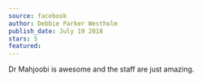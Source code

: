 ```yaml
---
source: facebook
author: Debbie Parker Westholm
publish_date: July 19 2018
stars: 5
featured: 
---
```

Dr Mahjoobi is awesome and the staff are just amazing.
